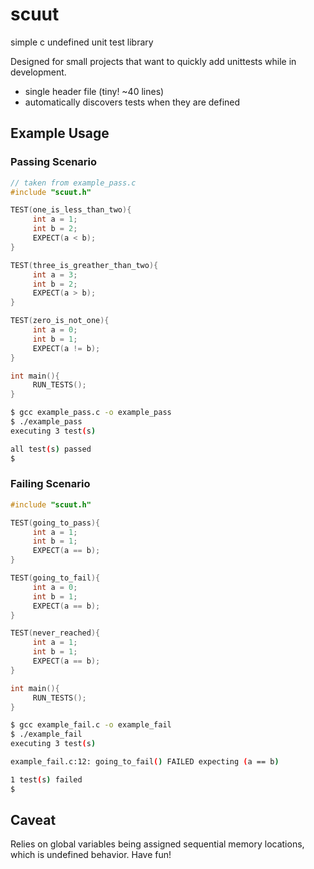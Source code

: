 # scuut
simple c undefined unit test library  
  
Designed for small projects that want to quickly add unittests while in development.
 - single header file (tiny! ~40 lines)
 - automatically discovers tests when they are defined

## Example Usage
### Passing Scenario
```c
// taken from example_pass.c
#include "scuut.h"

TEST(one_is_less_than_two){
     int a = 1;
     int b = 2;
     EXPECT(a < b);
}

TEST(three_is_greather_than_two){
     int a = 3;
     int b = 2;
     EXPECT(a > b);
}

TEST(zero_is_not_one){
     int a = 0;
     int b = 1;
     EXPECT(a != b);
}

int main(){
     RUN_TESTS();
}
```

```bash
$ gcc example_pass.c -o example_pass
$ ./example_pass
executing 3 test(s)

all test(s) passed
$
```

### Failing Scenario
```c
#include "scuut.h"

TEST(going_to_pass){
     int a = 1;
     int b = 1;
     EXPECT(a == b);
}

TEST(going_to_fail){
     int a = 0;
     int b = 1;
     EXPECT(a == b);
}

TEST(never_reached){
     int a = 1;
     int b = 1;
     EXPECT(a == b);
}

int main(){
     RUN_TESTS();
}
```

```bash
$ gcc example_fail.c -o example_fail
$ ./example_fail
executing 3 test(s)

example_fail.c:12: going_to_fail() FAILED expecting (a == b)

1 test(s) failed
$
```

## Caveat
Relies on global variables being assigned sequential memory locations, which is undefined behavior. Have fun!

